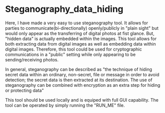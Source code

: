 # Steganography_data_hiding
Here, I have made a very easy to use steganography tool. 
It allows for parties to communicate(bi-directionally) openly/publicly in "plain sight" but would only appear as 
the transferring of digital photos at fist glance. But, "hidden data" is actually embedded within the images. 
This tool allows for both extracting data from digital images as well as embedding data within digital images. 
Therefore, this tool could be used for cryptographic communications in a "public" setting while only appearing to 
be sending/receiving photos. 

In general, steganography can be described as "the technique of hiding secret data within an ordinary, non-secret, 
file or message in order to avoid detection; the secret data is then extracted at its destination. The use of steganography 
can be combined with encryption as an extra step for hiding or protecting data"

This tool should be used locally and is equiped with full GUI capability. The tool can be operated by simply running the "RUN_ME" file.
